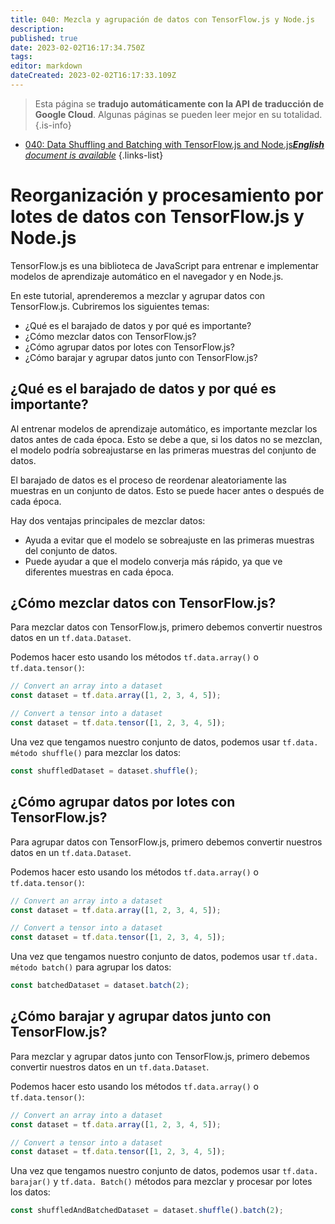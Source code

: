```yaml
---
title: 040: Mezcla y agrupación de datos con TensorFlow.js y Node.js
description: 
published: true
date: 2023-02-02T16:17:34.750Z
tags: 
editor: markdown
dateCreated: 2023-02-02T16:17:33.109Z
---
```


> Esta página se **tradujo automáticamente con la API de traducción de Google Cloud**.
Algunas páginas se pueden leer mejor en su totalidad.{.is-info}



- [040: Data Shuffling and Batching with TensorFlow.js and Node.js***English** document is available*](/en/Knowledge-base/TensorFlow-js/Learning/040-data-shuffling-and-batching-with-tensorflow-js-and-node-js)
{.links-list}


# Reorganización y procesamiento por lotes de datos con TensorFlow.js y Node.js

TensorFlow.js es una biblioteca de JavaScript para entrenar e implementar modelos de aprendizaje automático en el navegador y en Node.js.

En este tutorial, aprenderemos a mezclar y agrupar datos con TensorFlow.js. Cubriremos los siguientes temas:

* ¿Qué es el barajado de datos y por qué es importante?
* ¿Cómo mezclar datos con TensorFlow.js?
* ¿Cómo agrupar datos por lotes con TensorFlow.js?
* ¿Cómo barajar y agrupar datos junto con TensorFlow.js?

## ¿Qué es el barajado de datos y por qué es importante?

Al entrenar modelos de aprendizaje automático, es importante mezclar los datos antes de cada época. Esto se debe a que, si los datos no se mezclan, el modelo podría sobreajustarse en las primeras muestras del conjunto de datos.

El barajado de datos es el proceso de reordenar aleatoriamente las muestras en un conjunto de datos. Esto se puede hacer antes o después de cada época.

Hay dos ventajas principales de mezclar datos:

* Ayuda a evitar que el modelo se sobreajuste en las primeras muestras del conjunto de datos.
* Puede ayudar a que el modelo converja más rápido, ya que ve diferentes muestras en cada época.

## ¿Cómo mezclar datos con TensorFlow.js?

Para mezclar datos con TensorFlow.js, primero debemos convertir nuestros datos en un `tf.data.Dataset`.

Podemos hacer esto usando los métodos `tf.data.array()` o `tf.data.tensor()`:

```js
// Convert an array into a dataset
const dataset = tf.data.array([1, 2, 3, 4, 5]);

// Convert a tensor into a dataset
const dataset = tf.data.tensor([1, 2, 3, 4, 5]);
```

Una vez que tengamos nuestro conjunto de datos, podemos usar `tf.data. método shuffle()` para mezclar los datos:

```js
const shuffledDataset = dataset.shuffle();
```

## ¿Cómo agrupar datos por lotes con TensorFlow.js?

Para agrupar datos con TensorFlow.js, primero debemos convertir nuestros datos en un `tf.data.Dataset`.

Podemos hacer esto usando los métodos `tf.data.array()` o `tf.data.tensor()`:

```js
// Convert an array into a dataset
const dataset = tf.data.array([1, 2, 3, 4, 5]);

// Convert a tensor into a dataset
const dataset = tf.data.tensor([1, 2, 3, 4, 5]);
```

Una vez que tengamos nuestro conjunto de datos, podemos usar `tf.data. método batch()` para agrupar los datos:

```js
const batchedDataset = dataset.batch(2);
```

## ¿Cómo barajar y agrupar datos junto con TensorFlow.js?

Para mezclar y agrupar datos junto con TensorFlow.js, primero debemos convertir nuestros datos en un `tf.data.Dataset`.

Podemos hacer esto usando los métodos `tf.data.array()` o `tf.data.tensor()`:

```js
// Convert an array into a dataset
const dataset = tf.data.array([1, 2, 3, 4, 5]);

// Convert a tensor into a dataset
const dataset = tf.data.tensor([1, 2, 3, 4, 5]);
```

Una vez que tengamos nuestro conjunto de datos, podemos usar `tf.data. barajar()` y `tf.data. Batch()` métodos para mezclar y procesar por lotes los datos:

```js
const shuffledAndBatchedDataset = dataset.shuffle().batch(2);
```